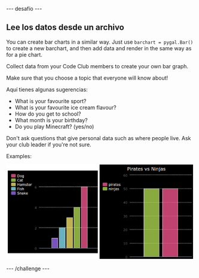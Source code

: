 \--- desafío \---

## Lee los datos desde un archivo

You can create bar charts in a similar way. Just use `barchart = pygal.Bar()` to create a new barchart, and then add data and render in the same way as for a pie chart.

Collect data from your Code Club members to create your own bar graph.

Make sure that you choose a topic that everyone will know about!

Aquí tienes algunas sugerencias:

+ What is your favourite sport?
+ What is your favourite ice cream flavour?
+ How do you get to school?
+ What month is your birthday?
+ Do you play Minecraft? (yes/no)

Don't ask questions that give personal data such as where people live. Ask your club leader if you're not sure.

Examples:

![captura de pantalla](images/pets-bar-examples.png)

\--- /challenge \---